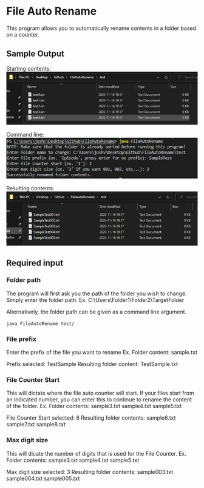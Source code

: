 # File Auto Rename

This program allows you to automatically rename contents in a folder based on a counter.

## Sample Output

Starting contents:
![](assets/img0.PNG)

Command line:
![](assets/img1.PNG)

Resulting contents:
![](assets/img2.PNG)

## Required input

### Folder path

The program will first ask you the path of the folder you wish to change. Simply enter the folder path.
Ex.
C:\Users\Folder1\Folder2\TargetFolder

Alternatively, the folder path can be given as a command line argument.

```
java FileAutoRename test/
```

### File prefix

Enter the prefix of the file you want to rename
Ex.
Folder content:
sample.txt

Prefix selected: TestSample
Resulting folder content:
TestSample.txt

### File Counter Start

This will dictate where the file auto counter will start. If your files start from an indicated number, you can enter this to continue to rename the content of the folder.
Ex.
Folder contents:
sample3.txt
sample4.txt
sample5.txt

File Counter Start selected: 6
Resulting folder contents:
sample6.txt
sample7.txt
sample8.txt

### Max digit size

This will dicate the number of digits that is used for the File Counter.
Ex.
Folder contents:
sample3.txt
sample4.txt
sample5.txt

Max digit size selected: 3
Resulting folder contents:
sample003.txt
sample004.txt
sample005.txt
